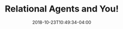 ---
name: "Title"
title: "Relational Agents and You!"
description: "This paper is about relational agents"
authors: 
- name: "T. Bickmore"
- name: "S. O. Guy"
pdf: null
url: null
category: [2018]
date: 2018-10-23T10:49:34-04:00
draft: true
---
